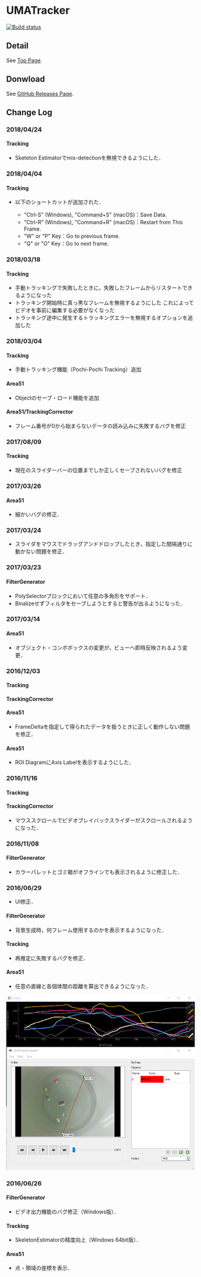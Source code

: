 # UMATracker

[![Build status](https://umatracker.vsrm.visualstudio.com/_apis/public/Release/badge/0f98e98a-73c9-4ba5-95b3-5f673ab00e9f/1/1)](https://umatracker.visualstudio.com/UMATracker-CI/_release?definitionId=1)

## Detail
See [Top Page](http://ymnk13.github.io/UMATracker/).

## Donwload
See [GitHub Releases Page](https://github.com/UMATracker/UMATracker/releases).


## Change Log

### 2018/04/24

#### Tracking

* Sketeton Estimatorでmis-detectionを無視できるようにした．

### 2018/04/04

#### Tracking

* 以下のショートカットが追加された．
    
    * "Ctrl-S" (Windows), "Command+S" (macOS)：Save Data.
    * "Ctrl-R" (Windows), "Command+R" (macOS)：Restart from This Frame.
    * "W" or "P" Key：Go to previous frame.
    * "Q" or "O" Key：Go to next frame.

### 2018/03/18

#### Tracking

* 手動トラッキングで失敗したときに，失敗したフレームからリスタートできるようになった
* トラッキング開始時に真っ黒なフレームを無視するようにした
    これによってビデオを事前に編集する必要がなくなった
* トラッキング途中に発生するトラッキングエラーを無視するオプションを追加した

### 2018/03/04

#### Tracking

* 手動トラッキング機能（Pochi-Pochi Tracking）追加

#### Area51

* Objectのセーブ・ロード機能を追加

#### Area51/TrackingCorrector

* フレーム番号が0から始まらないデータの読み込みに失敗するバグを修正

### 2017/08/09

#### Tracking

* 現在のスライダーバーの位置までしか正しくセーブされないバグを修正

### 2017/03/26

#### Area51

* 細かいバグの修正．

### 2017/03/24

* スライダをマウスでドラッグアンドドロップしたとき，指定した間隔通りに動かない問題を修正．

### 2017/03/23

#### FilterGenerator

* PolySelectorブロックにおいて任意の多角形をサポート．
* Binalizeせずフィルタをセーブしようとすると警告が出るようになった．

### 2017/03/14

#### Area51

* オブジェクト・コンボボックスの変更が，ビューへ即時反映されるよう変更．

### 2016/12/03

#### Tracking

#### TrackingCorrector

#### Area51

* FrameDeltaを指定して得られたデータを扱うときに正しく動作しない問題を修正．

#### Area51

* ROI DiagramにAxis Labelを表示するようにした．

### 2016/11/16

#### Tracking

#### TrackingCorrector

* マウススクロールでビデオプレイバックスライダーがスクロールされるようになった．

### 2016/11/08

#### FilterGenerator
* カラーパレットとゴミ箱がオフラインでも表示されるように修正した．

### 2016/06/29
* UI修正．

#### FilterGenerator
* 背景生成時，何フレーム使用するのかを表示するようになった．

#### Tracking
* 再推定に失敗するバグを修正．

#### Area51
* 任意の直線と各個体間の距離を算出できるようになった．

![line_dist](img/2016_06_29/uma_area51_linedist.png)

### 2016/06/26

#### FilterGenerator
* ビデオ出力機能のバグ修正（Windows版）．

#### Tracking
* SkeletonEstimatorの精度向上（Windows 64bit版）．

#### Area51
* 点・領域の座標を表示．
